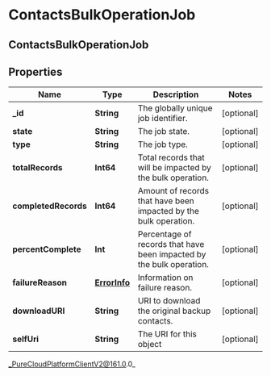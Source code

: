 # ContactsBulkOperationJob

## ContactsBulkOperationJob

## Properties

|Name | Type | Description | Notes|
|------------ | ------------- | ------------- | -------------|
| **_id** | **String** | The globally unique job identifier. | [optional] |
| **state** | **String** | The job state. | [optional] |
| **type** | **String** | The job type. | [optional] |
| **totalRecords** | **Int64** | Total records that will be impacted by the bulk operation. | [optional] |
| **completedRecords** | **Int64** | Amount of records that have been impacted by the bulk operation. | [optional] |
| **percentComplete** | **Int** | Percentage of records that have been impacted by the bulk operation. | [optional] |
| **failureReason** | [**ErrorInfo**](ErrorInfo) | Information on failure reason. | [optional] |
| **downloadURI** | **String** | URI to download the original backup contacts. | [optional] |
| **selfUri** | **String** | The URI for this object | [optional] |



_PureCloudPlatformClientV2@161.0.0_
